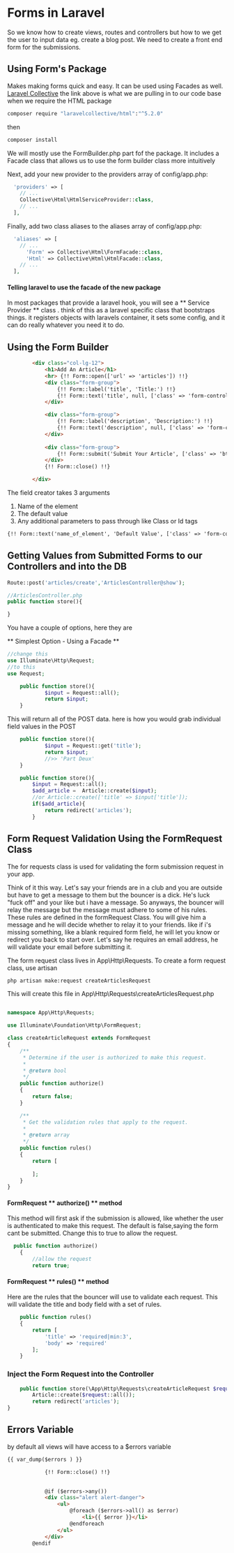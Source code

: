 # Forms in Laravel

So we know how to create views, routes and controllers but how to we get the user to input data eg. create a blog post.  We need to create a front end form for the submissions.

## Using Form's Package
Makes making forms quick and easy.  It can be used using Facades as well.
[Laravel Collective](https://laravelcollective.com/docs/5.2/html)
the  link above is what we are pulling in to our code base when we require the HTML package

```cmd
composer require "laravelcollective/html":"^5.2.0"
```
then
```cmd 
composer install
```
We will mostly use the FormBuilder.php part fof the package.  It includes a Facade class that allows us to use the form builder class more intuitively

Next, add your new provider to the providers array of config/app.php:
```php
  'providers' => [
    // ...
    Collective\Html\HtmlServiceProvider::class,
    // ...
  ],
  ```
Finally, add two class aliases to the aliases array of config/app.php:
```php
  'aliases' => [
    // ...
      'Form' => Collective\Html\FormFacade::class,
      'Html' => Collective\Html\HtmlFacade::class,
    // ...
  ],
  ```

#### Telling laravel to use the facade of the new package
In most packages that provide a laravel hook, you will see a ** Service Provider ** class .  think of this as a laravel specific class that bootstraps things. it registers objects with laravels container, it sets some config, and it can do really whatever you need it to do.

## Using the Form Builder
```html
        <div class="col-lg-12">
            <h1>Add An Article</h1>
            <hr> {!! Form::open(['url' => 'articles']) !!}
            <div class="form-group">
                {!! Form::label('title', 'Title:') !!}
                {!! Form::text('title', null, ['class' => 'form-control'])  !!}
            </div>

            <div class="form-group">
                {!! Form::label('description', 'Description:') !!} 
                {!! Form::text('description', null, ['class' => 'form-control']) !!}
            </div>
            
            <div class="form-group">
                {!! Form::submit('Submit Your Article', ['class' => 'btn btn-lg btn-danger']) !!}
            </div>
            {!! Form::close() !!}

        </div>

```

The field creator takes 3 arguments 
1. Name of the element
2. The default value
3. Any additional parameters to pass through like Class or Id tags

```html
{!! Form::text('name_of_element', 'Default Value', ['class' => 'form-control']) !!}
```
## Getting Values from Submitted Forms to our Controllers and into the DB
```php
Route::post('articles/create','ArticlesController@show');

//ArticlesController.php
public function store(){

}
```
You have a couple of options, here they are

** Simplest Option - Using a Facade **
```php
//change this
use Illuminate\Http\Request;
//to this
use Request;

    public function store(){
            $input = Request::all();
            return $input;
    }
```
This will return all of the POST data.  here is how you would grab individual field values in the POST
```php
    public function store(){
            $input = Request::get('title');
            return $input;
            //>> 'Part Deux'
    }
```

```php
    public function store(){
        $input = Request::all();
        $add_article =  Article::create($input);
        //or Article::create(['title' => $input['title']);
        if($add_article){
            return redirect('articles');
        }
```
## Form Request Validation Using the FormRequest Class
The for requests class is used for validating the form submission request in your app.

Think of it this way.  Let's say your friends are in a club and you are outside but have to get  a message to them but the bouncer is a dick.  He's luck "fuck off" and your like but i have a message.  So anyways, the bouncer will relay the message but the message must adhere to some of his rules.  These rules are defined in the formRequest Class.  You will give him a message and he will decide whether to relay it to your friends.  like if i's missing something, like a blank required form field, he will let you know or redirect you back to start over.  Let's say he requires an email address,  he will validate your email before submitting it.

The form request class lives in App\Http\Requests.   To create a form request class, use artisan

```cmd 
php artisan make:request createArticlesRequest
```

This will create this file in App\Http\Requests\createArticlesRequest.php

```php

namespace App\Http\Requests;

use Illuminate\Foundation\Http\FormRequest;

class createArticleRequest extends FormRequest
{
    /**
     * Determine if the user is authorized to make this request.
     *
     * @return bool
     */
    public function authorize()
    {
        return false;
    }

    /**
     * Get the validation rules that apply to the request.
     *
     * @return array
     */
    public function rules()
    {
        return [
          
        ];
    }
}

```

#### FormRequest ** authorize() ** method
This method will first ask if the submission is allowed, like whether the user is authenticated to make this request.  The default is false,saying the form cant be submitted.  Change this to true to allow the request.
```php
  public function authorize()
    {
        //allow the request
        return true;
 ```
#### FormRequest ** rules() ** method
Here are the rules that the bouncer will use to validate each request.  This will validate the title and body field with a set of rules.
```php
    public function rules()
    {
        return [
            'title' => 'required|min:3',
            'body' => 'required'
        ];
    }
```

### Inject the Form Request into the Controller
```php
    public function store(\App\Http\Requests\createArticleRequest $request){
        Article::create($request::all());
        return redirect('articles');
}
```

## Errors Variable
by default all views will have access to a $errors variable
```html 
{{ var_dump($errors ) }}
```

```html
            {!! Form::close() !!}

      
            @if ($errors->any())
            <div class="alert alert-danger">
                <ul>
                    @foreach ($errors->all() as $error)
                        <li>{{ $error }}</li>
                    @endforeach
                </ul>
            </div>
        @endif
```
